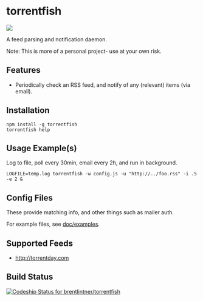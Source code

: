 # torrentfish

![](https://david-dm.org/brentlintner/torrentfish.png)

A feed parsing and notification daemon.

Note: This is more of a personal project- use at your own risk.

## Features

* Periodically check an RSS feed, and notify of any (relevant) items (via email).

## Installation

    npm install -g torrentfish
    torrentfish help

## Usage Example(s)

Log to file, poll every 30min, email every 2h, and run in background.

    LOGFILE=temp.log torrentfish -w config.js -u "http://../foo.rss" -i .5 -e 2 &

## Config Files

These provide matching info, and other things such as mailer auth.

For example files, see [doc/examples](https://github.com/brentlintner/torrentfish/blob/master/doc/examples/dot.torrentfish.js).

## Supported Feeds

* http://torrentday.com

## Build Status

[ ![Codeship Status for brentlintner/torrentfish](https://www.codeship.io/projects/e20bfd80-fabf-0131-3ef6-66b21a9f2fb0/status)](https://www.codeship.io/projects/29085)
